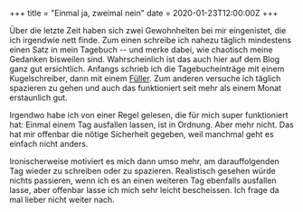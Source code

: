 +++
title = "Einmal ja, zweimal nein"
date = 2020-01-23T12:00:00Z
+++


Über die letzte Zeit haben sich zwei Gewohnheiten bei mir eingenistet, die ich irgendwie nett finde. Zum einen schreibe ich nahezu täglich mindestens einen Satz in mein Tagebuch --&nbsp;und merke dabei, wie chaotisch meine Gedanken bisweilen sind. Wahrscheinlich ist das auch hier auf dem Blog ganz gut ersichtlich. Anfangs schrieb ich die Tagebucheinträge mit einem Kugelschreiber, dann mit einem [Füller](https://twitter.com/zeitschlag/status/1217562591033274368). Zum anderen versuche ich täglich spazieren zu gehen und auch das funktioniert seit mehr als einem Monat erstaunlich gut.

Irgendwo habe ich von einer Regel gelesen, die für mich super funktioniert hat: Einmal einem Tag ausfallen lassen, ist in Ordnung. Aber mehr nicht. Das hat mir offenbar die nötige Sicherheit gegeben, weil manchmal geht es einfach nicht anders.

Ironischerweise motiviert es mich dann umso mehr, am darauffolgenden Tag wieder zu schreiben oder zu spazieren. Realistisch gesehen würde nichts passieren, wenn ich es an einen weiteren Tag ebenfalls ausfallen lasse, aber offenbar lasse ich mich sehr leicht bescheissen. Ich frage da mal lieber nicht weiter nach.